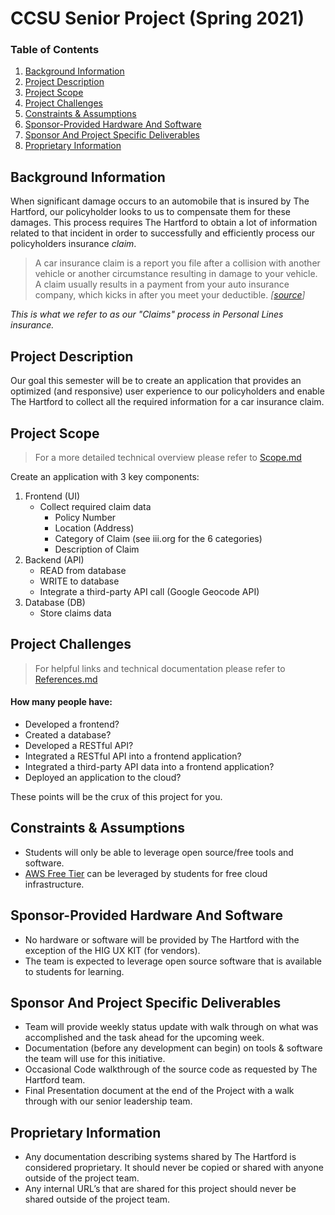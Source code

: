 # CCSU Senior Project (Spring 2021)

### Table of Contents
1. [Background Information](#background-information)
2. [Project Description](#project-description)
3. [Project Scope](#project-scope)
4. [Project Challenges](#project-challenges)
5. [Constraints & Assumptions](#constraints--assumptions)
6. [Sponsor-Provided Hardware And Software](#sponsor-provided-hardware-and-software)
7. [Sponsor And Project Specific Deliverables](#sponsor-and-project-specific-deliverables)
8. [Proprietary Information](#proprietary-information)

## Background Information
When significant damage occurs to an automobile that is insured by The Hartford, our policyholder looks to us to compensate them for these damages. This process requires The Hartford to obtain a lot of information related to that incident in order to successfully and efficiently process our policyholders insurance *claim*.

> A car insurance claim is a report you file after a collision with another vehicle or another circumstance resulting in damage to your vehicle. A claim usually results in a payment from your auto insurance company, which kicks in after you meet your deductible. _[[source](https://www.thezebra.com/auto-insurance/accidents/car-insurance-claims/#:~:text=When%20to%20File%20a%20Car%20Insurance%20Claim&text=A%20car%20insurance%20claim%20is,after%20you%20meet%20your%20deductible.)]_

*This is what we refer to as our "Claims" process in Personal Lines insurance.*

## Project Description
Our goal this semester will be to create an application that provides an optimized (and responsive) user experience to our policyholders and enable The Hartford to collect all the required information for a car insurance claim.

## Project Scope
> For a more detailed technical overview please refer to [Scope.md](docs/Scope.md)

Create an application with 3 key components:
1. Frontend (UI)
    - Collect required claim data
        - Policy Number
        - Location (Address)
        - Category of Claim (see iii.org for the 6 categories)
        - Description of Claim
2. Backend (API)
    - READ from database
    - WRITE to database
    - Integrate a third-party API call (Google Geocode API)
3. Database (DB)
    - Store claims data

## Project Challenges

> For helpful links and technical documentation please refer to [References.md](docs/References.md)

#### How many people have:
* Developed a frontend?
* Created a database?
* Developed a RESTful API?
* Integrated a RESTful API into a frontend application?
* Integrated a third-party API data into a frontend application?
* Deployed an application to the cloud?

These points will be the crux of this project for you.

## Constraints & Assumptions
* Students will only be able to leverage open source/free tools and software.
* [AWS Free Tier](https://aws.amazon.com/free) can be leveraged by students for free cloud infrastructure.

## Sponsor-Provided Hardware And Software
* No hardware or software will be provided by The Hartford with the exception of the HIG UX KIT (for vendors).
* The team is expected to leverage open source software that is available to students for learning.

## Sponsor And Project Specific Deliverables
* Team will provide weekly status update with walk through on what was accomplished and the task ahead for the upcoming week.
* Documentation (before any development can begin) on tools & software the team will use for this initiative.
* Occasional Code walkthrough of the source code as requested by The Hartford team.
* Final Presentation document at the end of the Project with a walk through with our senior leadership team.

## Proprietary Information
* Any documentation describing systems shared by The Hartford is considered proprietary. It should never be copied or shared with anyone outside of the project team.
* Any internal URL’s that are shared for this project should never be shared outside of the project team.
